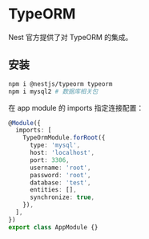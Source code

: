 # TypeORM

Nest 官方提供了对 TypeORM 的集成。

## 安装

```sh
npm i @nestjs/typeorm typeorm
npm i mysql2 # 数据库相关包
```

在 app module 的 imports 指定连接配置：

```ts
@Module({
  imports: [
    TypeOrmModule.forRoot({
      type: 'mysql',
      host: 'localhost',
      port: 3306,
      username: 'root',
      password: 'root',
      database: 'test',
      entities: [],
      synchronize: true,
    }),
  ],
})
export class AppModule {}
```
